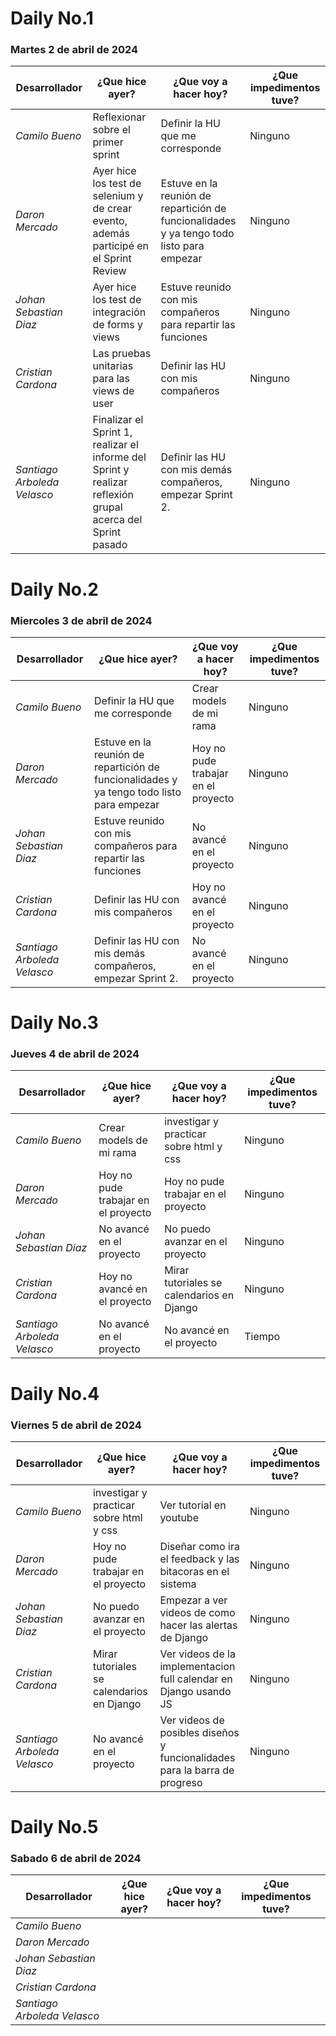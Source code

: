 # Daily No.1
### Martes 2 de abril de 2024

| Desarrollador | ¿Que hice ayer? | ¿Que voy a hacer hoy? | ¿Que impedimentos tuve? |
|-----------|-----------|-----------|-----------|
|*Camilo Bueno*   | Reflexionar sobre el primer sprint| Definir la HU que me corresponde | Ninguno |
|*Daron Mercado*  | Ayer hice los test de selenium y de crear evento, además participé en el Sprint Review| Estuve en la reunión de repartición de funcionalidades y ya tengo todo listo para empezar| Ninguno |
| *Johan Sebastian Diaz*  | Ayer hice los test de integración de forms y views | Estuve reunido con mis compañeros para repartir las funciones | Ninguno |
| *Cristian Cardona*   | Las pruebas unitarias para las views de user | Definir las HU con mis compañeros | Ninguno |
| *Santiago Arboleda Velasco*  | Finalizar el Sprint 1, realizar el informe del Sprint y realizar reflexión grupal acerca del Sprint pasado| Definir las HU con mis demás compañeros, empezar Sprint 2.| Ninguno |

# Daily No.2
### Miercoles 3 de abril de 2024

| Desarrollador | ¿Que hice ayer? | ¿Que voy a hacer hoy? | ¿Que impedimentos tuve? |
|-----------|-----------|-----------|-----------|
|*Camilo Bueno*   | Definir la HU que me corresponde | Crear models de mi rama  | Ninguno |
|*Daron Mercado*  |Estuve en la reunión de repartición de funcionalidades y ya tengo todo listo para empezar  | Hoy no pude trabajar en el proyecto  | Ninguno |
| *Johan Sebastian Diaz*  | Estuve reunido con mis compañeros para repartir las funciones | No avancé en el proyecto | Ninguno |
| *Cristian Cardona*   | Definir las HU con mis compañeros | Hoy no avancé en el proyecto | Ninguno |
| *Santiago Arboleda Velasco*  | Definir las HU con mis demás compañeros, empezar Sprint 2. | No avancé en el proyecto | Ninguno |

# Daily No.3
### Jueves 4 de abril de 2024

| Desarrollador | ¿Que hice ayer? | ¿Que voy a hacer hoy? | ¿Que impedimentos tuve? |
|-----------|-----------|-----------|-----------|
|*Camilo Bueno*   | Crear models de mi rama   |investigar y practicar sobre html y css |Ninguno  |
|*Daron Mercado*  | Hoy no pude trabajar en el proyecto  |Hoy no pude trabajar en el proyecto  |Ninguno  |
| *Johan Sebastian Diaz*  |No avancé en el proyecto  |No puedo avanzar en el proyecto  |Ninguno  |
| *Cristian Cardona*   | Hoy no avancé en el proyecto  | Mirar tutoriales se calendarios en Django | Ninguno  |
| *Santiago Arboleda Velasco*  |No avancé en el proyecto  |No avancé en el proyecto  |Tiempo  |

# Daily No.4
### Viernes 5 de abril de 2024

| Desarrollador | ¿Que hice ayer? | ¿Que voy a hacer hoy? | ¿Que impedimentos tuve? |
|-----------|-----------|-----------|-----------|
|*Camilo Bueno*   | investigar y practicar sobre html y css  | Ver tutorial en youtube | Ninguno |
|*Daron Mercado*  | Hoy no pude trabajar en el proyecto | Diseñar como ira el feedback y las bitacoras en el sistema | Ninguno |
| *Johan Sebastian Diaz*  | No puedo avanzar en el proyecto | Empezar a ver videos de como hacer las alertas de Django | Ninguno |
| *Cristian Cardona*   | Mirar tutoriales se calendarios en Django | Ver videos de la implementacion full calendar en Django usando JS | Ninguno |
| *Santiago Arboleda Velasco*  | No avancé en el proyecto | Ver videos de posibles diseños y funcionalidades para la barra de progreso | Ninguno |

# Daily No.5
### Sabado 6 de abril de 2024

| Desarrollador | ¿Que hice ayer? | ¿Que voy a hacer hoy? | ¿Que impedimentos tuve? |
|-----------|-----------|-----------|-----------|
|*Camilo Bueno*   |  |  |  |
|*Daron Mercado*  |  |  |  |
| *Johan Sebastian Diaz*  |  |  |  |
| *Cristian Cardona*   |  |  |  |
| *Santiago Arboleda Velasco*  |  |  |  |